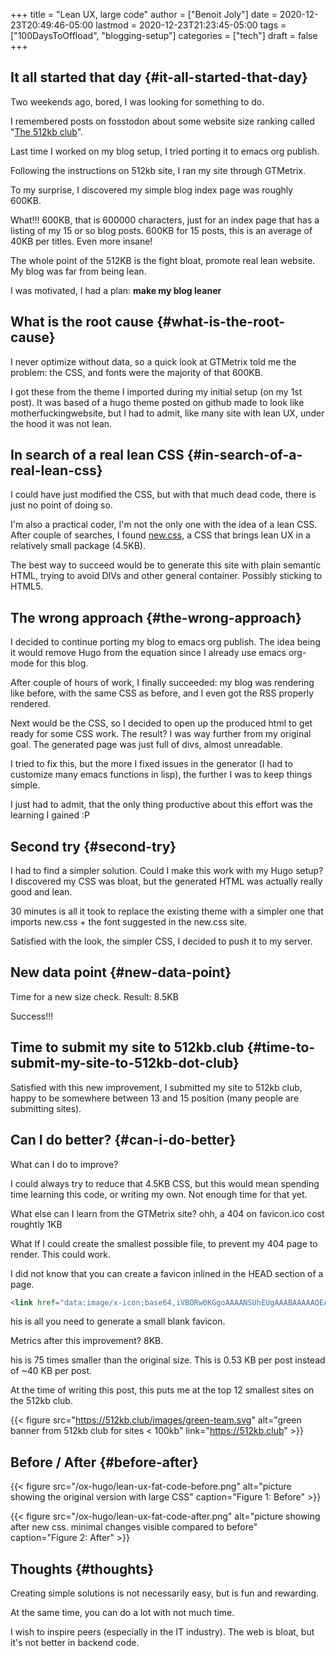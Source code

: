 +++
title = "Lean UX, large code"
author = ["Benoit Joly"]
date = 2020-12-23T20:49:46-05:00
lastmod = 2020-12-23T21:23:45-05:00
tags = ["100DaysToOffload", "blogging-setup"]
categories = ["tech"]
draft = false
+++

## It all started that day {#it-all-started-that-day}

Two weekends ago, bored, I was looking for something to do.

I remembered posts on fosstodon about some website size ranking called "[The 512kb club](https://512kb.club)".

Last time I worked on my blog setup, I tried porting it to emacs org publish.

Following the instructions on 512kb site, I ran my site through GTMetrix.

To my surprise, I discovered my simple blog index page was roughly 600KB.

What!!! 600KB, that is 600000 characters, just for an index page that has a listing of my 15 or so blog posts. 600KB for 15 posts, this is an average of 40KB per titles. Even more insane!

The whole point of the 512KB is the fight bloat, promote real lean website. My blog was far from being lean.

I was motivated, I had a plan: ****make my blog leaner****


## What is the root cause {#what-is-the-root-cause}

I never optimize without data, so a quick look at GTMetrix told me the problem: the CSS, and fonts were the majority of that 600KB.

I got these from the theme I imported during my initial setup (on my 1st post). It was based of a hugo theme posted on github made to look like motherfuckingwebsite, but I had to admit, like many site with lean UX, under the hood it was not lean.


## In search of a real lean CSS {#in-search-of-a-real-lean-css}

I could have just modified the CSS, but with that much dead code, there is just no point of doing so.

I'm also a practical coder, I'm not the only one with the idea of a lean CSS. After couple of searches, I found [new.css](https://newcss.net), a CSS that brings lean UX in a relatively small package (4.5KB).

The best way to succeed would be to generate this site with plain semantic HTML, trying to avoid DIVs and other general container. Possibly sticking to HTML5.


## The wrong approach {#the-wrong-approach}

I decided to continue porting my blog to emacs org publish. The idea being it would remove Hugo from the equation since I already use emacs org-mode for this blog.

After couple of hours of work, I finally succeeded: my blog was rendering like before, with the same CSS as before, and I even got the RSS properly rendered.

Next would be the CSS, so I decided to open up the produced html to get ready for some CSS work. The result? I was way further from my original goal. The generated page was just full of divs, almost unreadable.

I tried to fix this, but the more I fixed issues in the generator (I had to customize many emacs functions in lisp), the further I was to keep things simple.

I just had to admit, that the only thing productive about this effort was the learning I gained :P


## Second try {#second-try}

I had to find a simpler solution. Could I make this work with my Hugo setup? I discovered my CSS was bloat, but the generated HTML was actually really good and lean.

30 minutes is all it took to replace the existing theme with a simpler one that imports new.css + the font suggested in the new.css site.

Satisfied with the look, the simpler CSS, I decided to push it to my server.


## New data point {#new-data-point}

Time for a new size check. Result: 8.5KB

Success!!!


## Time to submit my site to 512kb.club {#time-to-submit-my-site-to-512kb-dot-club}

Satisfied with this new improvement, I submitted my site to 512kb club, happy to be somewhere between 13 and 15 position (many people are submitting sites).


## Can I do better? {#can-i-do-better}

What can I do to improve?

I could always try to reduce that 4.5KB CSS, but this would mean spending time learning this code, or writing my own. Not enough time for that yet.

What else can I learn from the GTMetrix site? ohh, a 404 on favicon.ico cost roughtly 1KB

What If I could create the smallest possible file, to prevent my 404 page to render. This could work.

I did not know that you can create a favicon inlined in the HEAD section of a page.

```html
<link href="data:image/x-icon;base64,iVBORw0KGgoAAAANSUhEUgAAABAAAAAQEAYAAABPYyMiAAAABmJLR0T///////8JWPfcAAAACXBIWXMAAABIAAAASABGyWs+AAAAF0lEQVRIx2NgGAWjYBSMglEwCkbBSAcACBAAAeaR9cIAAAAASUVORK5CYII=" rel="icon" type="image/x-icon" />
```

his is all you need to generate a small blank favicon.

Metrics after this improvement? 8KB.

his is 75 times smaller than the original size. This is 0.53 KB per post instead of ~40 KB per post.

At the time of writing this post, this puts me at the top 12 smallest sites on the 512kb club.

<a id="orge1736b3"></a>

{{< figure src="https://512kb.club/images/green-team.svg" alt="green banner from 512kb club for sites < 100kb" link="https://512kb.club" >}}


## Before / After {#before-after}

{{< figure src="/ox-hugo/lean-ux-fat-code-before.png" alt="picture showing the original version with large CSS" caption="Figure 1: Before" >}}

{{< figure src="/ox-hugo/lean-ux-fat-code-after.png" alt="picture showing after new css. minimal changes visible compared to before" caption="Figure 2: After" >}}


## Thoughts {#thoughts}

Creating simple solutions is not necessarily easy, but is fun and rewarding.

At the same time, you can do a lot with not much time.

I wish to inspire peers (especially in the IT industry). The web is bloat, but it's not better in backend code.

<!--more-->
